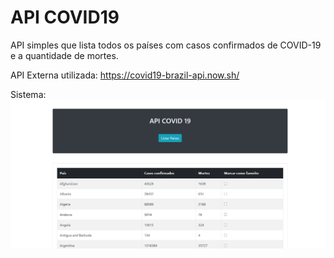 # API COVID19

API simples que lista todos os países com casos confirmados de COVID-19 e a quantidade de mortes.

API Externa utilizada: https://covid19-brazil-api.now.sh/

Sistema:
![alt text](https://github.com/pestanaisaque/covid19-api/blob/master/covid-api-front/angularclient/src/API_COVID_19.PNG?raw=true)
